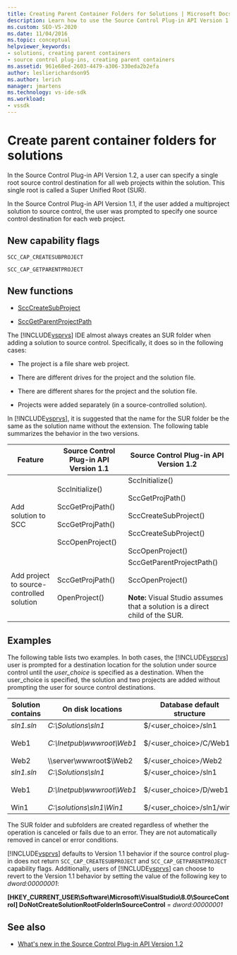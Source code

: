 ```yaml
---
title: Creating Parent Container Folders for Solutions | Microsoft Docs
description: Learn how to use the Source Control Plug-in API Version 1.2 to specify a single root source control destination for all web projects within a solution.
ms.custom: SEO-VS-2020
ms.date: 11/04/2016
ms.topic: conceptual
helpviewer_keywords:
- solutions, creating parent containers
- source control plug-ins, creating parent containers
ms.assetid: 961e68ed-2603-4479-a306-330eda2b2efa
author: leslierichardson95
ms.author: lerich
manager: jmartens
ms.technology: vs-ide-sdk
ms.workload:
- vssdk
---
```

# Create parent container folders for solutions
In the Source Control Plug-in API Version 1.2, a user can specify a single root source control destination for all web projects within the solution. This single root is called a Super Unified Root (SUR).

 In the Source Control Plug-in API Version 1.1, if the user added a multiproject solution to source control, the user was prompted to specify one source control destination for each web project.

## New capability flags
 `SCC_CAP_CREATESUBPROJECT`

 `SCC_CAP_GETPARENTPROJECT`

## New functions
- [SccCreateSubProject](../../extensibility/scccreatesubproject-function.md)

- [SccGetParentProjectPath](../../extensibility/sccgetparentprojectpath-function.md)

 The [!INCLUDE[vsprvs](../../code-quality/includes/vsprvs_md.md)] IDE almost always creates an SUR folder when adding a solution to source control. Specifically, it does so in the following cases:

- The project is a file share web project.

- There are different drives for the project and the solution file.

- There are different shares for the project and the solution file.

- Projects were added separately (in a source-controlled solution).

In [!INCLUDE[vsprvs](../../code-quality/includes/vsprvs_md.md)], it is suggested that the name for the SUR folder be the same as the solution name without the extension. The following table summarizes the behavior in the two versions.

|Feature|Source Control Plug-in API Version 1.1|Source Control Plug-in API Version 1.2|
|-------------| - | - |
|Add solution to SCC|SccInitialize()<br /><br /> SccGetProjPath()<br /><br /> SccGetProjPath()<br /><br /> SccOpenProject()|SccInitialize()<br /><br /> SccGetProjPath()<br /><br /> SccCreateSubProject()<br /><br /> SccCreateSubProject()<br /><br /> SccOpenProject()|
|Add project to source-controlled solution|SccGetProjPath()<br /><br /> OpenProject()|SccGetParentProjectPath()<br /><br /> SccOpenProject()<br /><br />  **Note:**  Visual Studio assumes that a solution is a direct child of the SUR.|

## Examples
 The following table lists two examples. In both cases, the [!INCLUDE[vsprvs](../../code-quality/includes/vsprvs_md.md)] user is prompted for a destination location for the solution under source control until the  *user_choice* is specified as a destination. When the user_choice is specified, the solution and two projects are added without prompting the user for source control destinations.

|Solution contains|On disk locations|Database default structure|
|-----------------------|-----------------------|--------------------------------|
|*sln1.sln*<br /><br /> Web1<br /><br /> Web2|*C:\Solutions\sln1*<br /><br /> *C:\Inetpub\wwwroot\Web1*<br /><br /> \\\server\wwwroot$\Web2|$/<user_choice>/sln1<br /><br /> $/<user_choice>/C/Web1<br /><br /> $/<user_choice>/Web2|
|*sln1.sln*<br /><br /> Web1<br /><br /> Win1|*C:\Solutions\sln1*<br /><br /> *D:\Inetpub\wwwroot\Web1*<br /><br /> *C:\solutions\sln1\Win1*|$/<user_choice>/sln1<br /><br /> $/<user_choice>/D/web1<br /><br /> $/<user_choice>/sln1/win1|

 The SUR folder and subfolders are created regardless of whether the operation is canceled or fails due to an error. They are not automatically removed in cancel or error conditions.

 [!INCLUDE[vsprvs](../../code-quality/includes/vsprvs_md.md)] defaults to Version 1.1 behavior if the source control plug-in does not return `SCC_CAP_CREATESUBPROJECT` and `SCC_CAP_GETPARENTPROJECT` capability flags. Additionally, users of [!INCLUDE[vsprvs](../../code-quality/includes/vsprvs_md.md)] can choose to revert to the Version 1.1 behavior by setting the value of the following key to *dword:00000001*:

 **[HKEY_CURRENT_USER\Software\Microsoft\VisualStudio\8.0\SourceControl] DoNotCreateSolutionRootFolderInSourceControl** = *dword:00000001*

## See also
- [What's new in the Source Control Plug-in API Version 1.2](../../extensibility/internals/what-s-new-in-the-source-control-plug-in-api-version-1-2.md)
